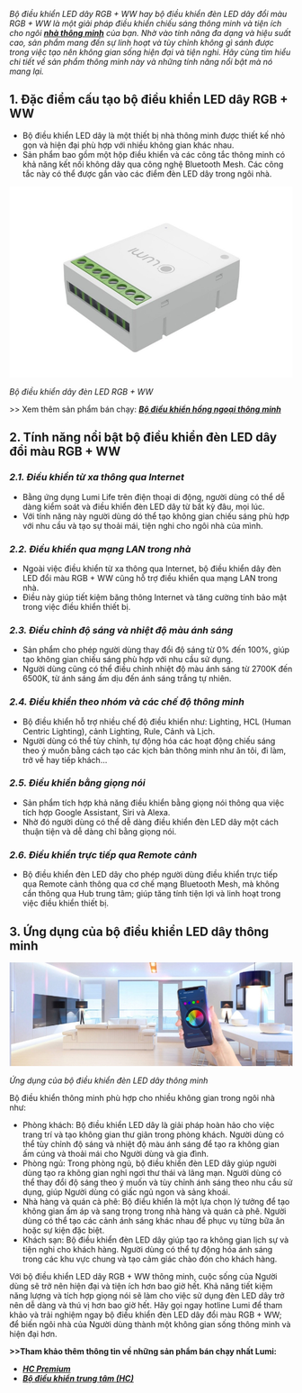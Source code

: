 ﻿*Bộ điều khiển LED dây RGB + WW hay bộ điều khiển đèn LED dây đổi màu RGB + WW là một giải pháp điều khiển chiếu sáng thông minh và tiện ích cho ngôi [**nhà thông minh**](https://lumi.vn/) của bạn. Nhờ vào tính năng đa dạng và hiệu suất cao, sản phẩm mang đến sự linh hoạt và tùy chỉnh không gì sánh được trong việc tạo nên không gian sống hiện đại và tiện nghi. Hãy cùng tìm hiểu chi tiết về sản phẩm thông minh này và những tính năng nổi bật mà nó mang lại.*
## **1. Đặc điểm cấu tạo bộ điều khiển LED dây RGB + WW**
- Bộ điều khiển LED dây là một thiết bị nhà thông minh được thiết kế nhỏ gọn và hiện đại phù hợp với nhiều không gian khác nhau.
- Sản phẩm bao gồm một hộp điều khiển và các công tắc thông minh có khả năng kết nối không dây qua công nghệ Bluetooth Mesh. Các công tắc này có thể được gắn vào các điểm đèn LED dây trong ngôi nhà.

![Bộ điều khiển LED dây RGB + WW](Aspose.Words.4feb4c3e-8f3f-44ba-a680-416f166f5207.001.jpeg)

*Bộ điều khiển dây đèn LED RGB + WW*

\>> Xem thêm sản phẩm bán chạy: [***Bộ điều khiển hồng ngoại thông minh***](https://lumi.vn/bo-dieu-khien-hong-ngoai-thong-minh.html)
## **2. Tính năng nổi bật bộ điều khiển đèn LED dây đổi màu RGB + WW**
### ***2.1. Điều khiển từ xa thông qua Internet***
- Bằng ứng dụng Lumi Life trên điện thoại di động, người dùng có thể dễ dàng kiểm soát và điều khiển đèn LED dây từ bất kỳ đâu, mọi lúc.
- Với tính năng này người dùng dó thể tạo không gian chiếu sáng phù hợp với nhu cầu và tạo sự thoải mái, tiện nghi cho ngôi nhà của mình.
### ***2.2. Điều khiển qua mạng LAN trong nhà***
- Ngoài việc điều khiển từ xa thông qua Internet, bộ điều khiển dây đèn LED đổi màu RGB + WW cũng hỗ trợ điều khiển qua mạng LAN trong nhà.
- Điều này giúp tiết kiệm băng thông Internet và tăng cường tính bảo mật trong việc điều khiển thiết bị.
### ***2.3. Điều chỉnh độ sáng và nhiệt độ màu ánh sáng***
- Sản phẩm cho phép người dùng thay đổi độ sáng từ 0% đến 100%, giúp tạo không gian chiếu sáng phù hợp với nhu cầu sử dụng.
- Người dùng cũng có thể điều chỉnh nhiệt độ màu ánh sáng từ 2700K đến 6500K, từ ánh sáng ấm dịu đến ánh sáng trắng tự nhiên.
### ***2.4. Điều khiển theo nhóm và các chế độ thông minh***
- Bộ điều khiển hỗ trợ nhiều chế độ điều khiển như: Lighting, HCL (Human Centric Lighting), cảnh Lighting, Rule, Cảnh và Lịch.
- Người dùng có thể tùy chỉnh, tự động hóa các hoạt động chiếu sáng theo ý muốn bằng cách tạo các kịch bản thông minh như ăn tôi, đi làm, trở về hay tiếp khách…
### ***2.5. Điều khiển bằng giọng nói***
- Sản phẩm tích hợp khả năng điều khiển bằng giọng nói thông qua việc tích hợp Google Assistant, Siri và Alexa.
- Nhờ đó người dùng có thể dễ dàng điều khiển đèn LED dây một cách thuận tiện và dễ dàng chỉ bằng giọng nói.
### ***2.6. Điều khiển trực tiếp qua Remote cảnh***
- Bộ điều khiển đèn LED dây cho phép người dùng điều khiển trực tiếp qua Remote cảnh thông qua cơ chế mạng Bluetooth Mesh, mà không cần thông qua Hub trung tâm; giúp tăng tính tiện lợi và linh hoạt trong việc điều khiển thiết bị.
## **3. Ứng dụng của bộ điều khiển LED dây thông minh**
![Ứng dụng của bộ điều khiển LED dây thông minh](Aspose.Words.4feb4c3e-8f3f-44ba-a680-416f166f5207.002.jpeg)

*Ứng dụng của bộ điều khiển đèn LED dây thông minh*

Bộ điều khiển thông minh phù hợp cho nhiều không gian trong ngôi nhà như:

- Phòng khách: Bộ điều khiển LED dây là giải pháp hoàn hảo cho việc trang trí và tạo không gian thư giãn trong phòng khách. Người dùng có thể tùy chỉnh độ sáng và nhiệt độ màu ánh sáng để tạo ra không gian ấm cúng và thoải mái cho Người dùng và gia đình.
- Phòng ngủ: Trong phòng ngủ, bộ điều khiển đèn LED dây giúp người dùng tạo ra không gian nghỉ ngơi thư thái và lãng mạn. Người dùng có thể thay đổi độ sáng theo ý muốn và tùy chỉnh ánh sáng theo nhu cầu sử dụng, giúp Người dùng có giấc ngủ ngon và sảng khoái.
- Nhà hàng và quán cà phê: Bộ điều khiển là một lựa chọn lý tưởng để tạo không gian ấm áp và sang trọng trong nhà hàng và quán cà phê. Người dùng có thể tạo các cảnh ánh sáng khác nhau để phục vụ từng bữa ăn hoặc sự kiện đặc biệt.
- Khách sạn: Bộ điều khiển đèn LED dây giúp tạo ra không gian lịch sự và tiện nghi cho khách hàng. Người dùng có thể tự động hóa ánh sáng trong các khu vực chung và tạo cảm giác chào đón cho khách hàng.

Với bộ điều khiển LED dây RGB + WW thông minh, cuộc sống của Người dùng sẽ trở nên hiện đại và tiện ích hơn bao giờ hết. Khả năng tiết kiệm năng lượng và tích hợp giọng nói sẽ làm cho việc sử dụng đèn LED dây trở nên dễ dàng và thú vị hơn bao giờ hết. Hãy gọi ngay hotline Lumi để tham khảo và trải nghiệm ngay bộ điều khiển đèn LED dây đổi màu RGB + WW; để biến ngôi nhà của Người dùng thành một không gian sống thông minh và hiện đại hơn.

**>>Tham khảo thêm thông tin về những sản phẩm bán chạy nhất Lumi:**

- [***HC Premium***](https://lumi.vn/san-pham/bo-dieu-khien-trung-tam-premium.html)
- [***Bộ điều khiển trung tâm (HC)***](https://lumi.vn/san-pham/bo-dieu-khien-trung-tam.html)
